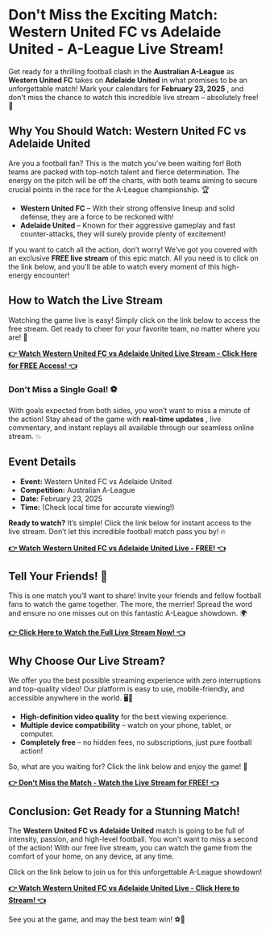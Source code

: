 # Don't Miss the Exciting Match: Western United FC vs Adelaide United - A-League Live Stream!

Get ready for a thrilling football clash in the **Australian A-League** as **Western United FC** takes on **Adelaide United** in what promises to be an unforgettable match! Mark your calendars for **February 23, 2025** , and don't miss the chance to watch this incredible live stream – absolutely free! 🌟

## Why You Should Watch: Western United FC vs Adelaide United

Are you a football fan? This is the match you’ve been waiting for! Both teams are packed with top-notch talent and fierce determination. The energy on the pitch will be off the charts, with both teams aiming to secure crucial points in the race for the A-League championship. 🏆

- **Western United FC** – With their strong offensive lineup and solid defense, they are a force to be reckoned with!
- **Adelaide United** – Known for their aggressive gameplay and fast counter-attacks, they will surely provide plenty of excitement!

If you want to catch all the action, don’t worry! We’ve got you covered with an exclusive **FREE live stream** of this epic match. All you need is to click on the link below, and you'll be able to watch every moment of this high-energy encounter!

## How to Watch the Live Stream

Watching the game live is easy! Simply click on the link below to access the free stream. Get ready to cheer for your favorite team, no matter where you are! 🎉

[**👉 Watch Western United FC vs Adelaide United Live Stream - Click Here for FREE Access! 👈**](https://tinyurl.com/livestreamfreeo?st=Western+United+FC+vs+Adelaide+United&si=gh)

### Don't Miss a Single Goal! ⚽

With goals expected from both sides, you won’t want to miss a minute of the action! Stay ahead of the game with **real-time updates** , live commentary, and instant replays all available through our seamless online stream. 💥

## Event Details

- **Event:** Western United FC vs Adelaide United
- **Competition:** Australian A-League
- **Date:** February 23, 2025
- **Time:** (Check local time for accurate viewing!)

**Ready to watch?** It’s simple! Click the link below for instant access to the live stream. Don’t let this incredible football match pass you by! 🔥

[**👉 Watch Western United FC vs Adelaide United Live - FREE! 👈**](https://tinyurl.com/livestreamfreeo?st=Western+United+FC+vs+Adelaide+United&si=gh)

## Tell Your Friends! 🎉

This is one match you’ll want to share! Invite your friends and fellow football fans to watch the game together. The more, the merrier! Spread the word and ensure no one misses out on this fantastic A-League showdown. 🌍

[**👉 Click Here to Watch the Full Live Stream Now! 👈**](https://tinyurl.com/livestreamfreeo?st=Western+United+FC+vs+Adelaide+United&si=gh)

## Why Choose Our Live Stream?

We offer you the best possible streaming experience with zero interruptions and top-quality video! Our platform is easy to use, mobile-friendly, and accessible anywhere in the world. 🖥️📱

- **High-definition video quality** for the best viewing experience.
- **Multiple device compatibility** – watch on your phone, tablet, or computer.
- **Completely free** – no hidden fees, no subscriptions, just pure football action!

So, what are you waiting for? Click the link below and enjoy the game! 🎯

[**👉 Don't Miss the Match - Watch the Live Stream for FREE! 👈**](https://tinyurl.com/livestreamfreeo?st=Western+United+FC+vs+Adelaide+United&si=gh)

## Conclusion: Get Ready for a Stunning Match!

The **Western United FC vs Adelaide United** match is going to be full of intensity, passion, and high-level football. You won’t want to miss a second of the action! With our free live stream, you can watch the game from the comfort of your home, on any device, at any time.

Click on the link below to join us for this unforgettable A-League showdown!

[**👉 Watch Western United FC vs Adelaide United Live - Click Here to Stream! 👈**](https://tinyurl.com/livestreamfreeo?st=Western+United+FC+vs+Adelaide+United&si=gh)

See you at the game, and may the best team win! ⚽🎉

